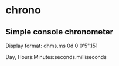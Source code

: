 # chrono
## Simple console chronometer

Display format: dhms.ms 0d 0:0'5".151

Day, Hours:Minutes:seconds.milliseconds
